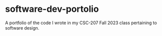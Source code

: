 # software-dev-portolio
A portfolio of the code I wrote in my CSC-207 Fall 2023 class pertaining to software design.

